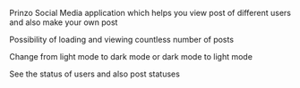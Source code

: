 Prinzo Social Media application which helps you view post of different users and also make your own post

Possibility of loading and viewing countless number of posts

Change from light mode to dark mode or dark mode to light mode

See the status of users and also post statuses

